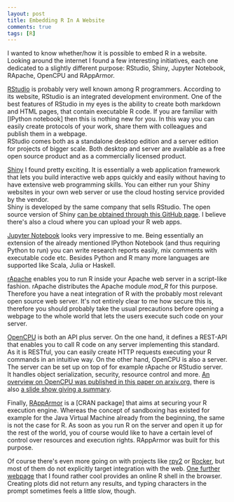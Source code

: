 ```yaml
---
layout: post
title: Embedding R In A Website
comments: true
tags: [R]
---
```

I wanted to know whether/how it is possible to embed R in a website. Looking around the internet I found a few interesting initiatives, each one dedicated to a slightly different purpose: RStudio, Shiny, Jupyter Notebook, RApache, OpenCPU and RAppArmor.<span class="more"></span>

[RStudio](https://www.rstudio.com/) is probably very well known among R programmers. According to its website, RStudio is an integrated development environment. One of the best features of RStudio in my eyes is the ability to create both markdown and HTML pages, that contain executable R code. If you are familiar with [IPython notebook] then this is nothing new for you. In this way you can easily create protocols of your work, share them with colleagues and publish them in a webpage.  
RStudio comes both as a standalone desktop edition and a server edition for projects of bigger scale. Both desktop and server are available as a free open source product and as a commercially licensed product.

[Shiny](http://shiny.rstudio.com/) I found pretty exciting. It is essentially a web application framework that lets you build interactive web apps quickly and easily without having to have extensive web programming skills. You can either run your Shiny websites in your own web server or use the cloud hosting service provided by the vendor.  
Shiny is developed by the same company that sells RStudio. The open source version of Shiny [can be obtained through this GitHub page](https://github.com/rstudio/shiny). I believe there's also a cloud where you can upload your R web apps.

[Jupyter Notebook](http://jupyter.org/) looks very impressive to me. Being essentially an extension of the already mentioned IPython Notebook (and thus requiring Python to run) you can write research reports easily, mix comments with executable code etc. Besides Python and R many more languages are supported like Scala, Julia or Haskell.

[rApache](http://rapache.net/) enables you to run R inside your Apache web server in a script-like fashion. rApache distributes the Apache module _mod\_R_ for this purpose. Therefore you have a neat integration of R with the probably most relevant open source web server. It's not entirely clear to me how secure this is, therefore you should probably take the usual precautions before opening a webpage to the whole world that lets the users execute such code on your server.

[OpenCPU](https://www.opencpu.org/) is both an API plus server. On the one hand, it defines a REST-API that enables you to call R code on any server implementing this standard. As it is RESTful, you can easily create HTTP requests executing your R commands in an intuitive way. On the other hand, OpenCPU is also a server. The server can be set up on top of for example rApache or RStudio server. It handles object serialization, security, resource control and more. [An overview on OpenCPU was published in this paper on arxiv.org](http://arxiv.org/abs/1406.4806), there is also [a slide show giving a summary](http://jeroenooms.github.io/opencpu-slides/#1).

Finally, [RAppArmor](https://cran.r-project.org/web/packages/RAppArmor/index.html) is a [CRAN package] that aims at securing your R execution engine. Whereas the concept of sandboxing has existed for example for the Java Virtual Machine already from the beginning, the same is not the case for R. As soon as you run R on the server and open it up for the rest of the world, you of course would like to have a certain level of control over resources and execution rights. RAppArmor was built for this purpose.

Of course there's even more going on with projects like [rpy2](http://rpy.sourceforge.net/rpy2.html) or [Rocker](http://dirk.eddelbuettel.com/blog/2014/10/23/), but most of them do not explicitly target integration with the web. [One further webpage](http://www.tutorialspoint.com/codingground.htm) that I found rather cool provides an online R shell in the browser. Creating plots did not return any results, and typing characters in the prompt sometimes feels a little slow, though.